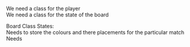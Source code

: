 We need a class for the player<br>
We need a class for the state of the board<br>

Board Class States:<br>
Needs to store the colours and there placements for the particular match<br>
Needs 
